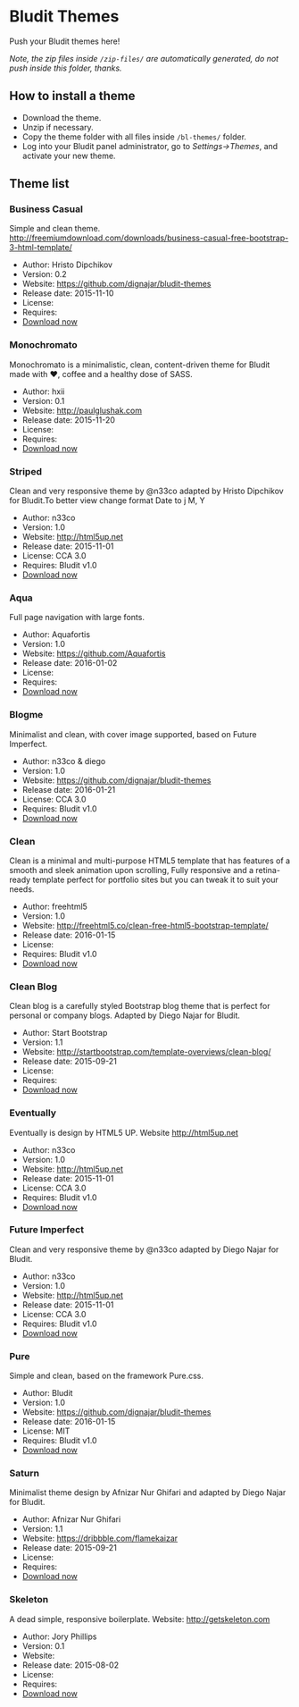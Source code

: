 # Bludit Themes
Push your Bludit themes here!

*Note, the zip files inside `/zip-files/` are automatically generated, do not push inside this folder, thanks.*

## How to install a theme
- Download the theme.
- Unzip if necessary.
- Copy the theme folder with all files inside `/bl-themes/` folder.
- Log into your Bludit panel administrator, go to *Settings->Themes*, and activate your new theme.

## Theme list

### Business Casual
Simple and clean theme. http://freemiumdownload.com/downloads/business-casual-free-bootstrap-3-html-template/ 
- Author: Hristo Dipchikov
- Version: 0.2
- Website: https://github.com/dignajar/bludit-themes
- Release date: 2015-11-10
- License: 
- Requires: 
- [Download now](https://github.com/dignajar/bludit-themes/blob/master/zip-files/Business-Casual.zip?raw=true)

### Monochromato
Monochromato is a minimalistic, clean, content-driven theme for Bludit made with ❤, coffee and a healthy dose of SASS.
- Author: hxii
- Version: 0.1
- Website: http://paulglushak.com
- Release date: 2015-11-20
- License: 
- Requires: 
- [Download now](https://github.com/dignajar/bludit-themes/blob/master/zip-files/Monochromato.zip?raw=true)

### Striped
Clean and very responsive theme by @n33co adapted by Hristo Dipchikov for Bludit.To better view change format Date to j M, Y
- Author: n33co
- Version: 1.0
- Website: http://html5up.net
- Release date: 2015-11-01
- License: CCA 3.0
- Requires: Bludit v1.0
- [Download now](https://github.com/dignajar/bludit-themes/blob/master/zip-files/Striped.zip?raw=true)

### Aqua
Full page navigation with large fonts.
- Author: Aquafortis
- Version: 1.0
- Website: https://github.com/Aquafortis
- Release date: 2016-01-02
- License: 
- Requires: 
- [Download now](https://github.com/dignajar/bludit-themes/blob/master/zip-files/aqua.zip?raw=true)

### Blogme
Minimalist and clean, with cover image supported, based on Future Imperfect.
- Author: n33co & diego
- Version: 1.0
- Website: https://github.com/dignajar/bludit-themes
- Release date: 2016-01-21
- License: CCA 3.0
- Requires: Bludit v1.0
- [Download now](https://github.com/dignajar/bludit-themes/blob/master/zip-files/blogme.zip?raw=true)

### Clean
Clean is a minimal and multi-purpose HTML5 template that has features of a smooth and sleek animation upon scrolling, Fully responsive and a retina-ready template perfect for portfolio sites but you can tweak it to suit your needs.
- Author: freehtml5
- Version: 1.0
- Website: http://freehtml5.co/clean-free-html5-bootstrap-template/
- Release date: 2016-01-15
- License: 
- Requires: Bludit v1.0
- [Download now](https://github.com/dignajar/bludit-themes/blob/master/zip-files/clean.zip?raw=true)

### Clean Blog
Clean blog is a carefully styled Bootstrap blog theme that is perfect for personal or company blogs. Adapted by Diego Najar for Bludit.
- Author: Start Bootstrap
- Version: 1.1
- Website: http://startbootstrap.com/template-overviews/clean-blog/
- Release date: 2015-09-21
- License: 
- Requires: 
- [Download now](https://github.com/dignajar/bludit-themes/blob/master/zip-files/cleanblog.zip?raw=true)

### Eventually
Eventually is design by HTML5 UP. Website http://html5up.net
- Author: n33co
- Version: 1.0
- Website: http://html5up.net
- Release date: 2015-11-01
- License: CCA 3.0
- Requires: Bludit v1.0
- [Download now](https://github.com/dignajar/bludit-themes/blob/master/zip-files/eventually.zip?raw=true)

### Future Imperfect
Clean and very responsive theme by @n33co adapted by Diego Najar for Bludit.
- Author: n33co
- Version: 1.0
- Website: http://html5up.net
- Release date: 2015-11-01
- License: CCA 3.0
- Requires: Bludit v1.0
- [Download now](https://github.com/dignajar/bludit-themes/blob/master/zip-files/future-imperfect.zip?raw=true)

### Pure
Simple and clean, based on the framework Pure.css.
- Author: Bludit
- Version: 1.0
- Website: https://github.com/dignajar/bludit-themes
- Release date: 2016-01-15
- License: MIT
- Requires: Bludit v1.0
- [Download now](https://github.com/dignajar/bludit-themes/blob/master/zip-files/pure.zip?raw=true)

### Saturn
Minimalist theme design by Afnizar Nur Ghifari and adapted by Diego Najar for Bludit.
- Author: Afnizar Nur Ghifari
- Version: 1.1
- Website: https://dribbble.com/flamekaizar
- Release date: 2015-09-21
- License: 
- Requires: 
- [Download now](https://github.com/dignajar/bludit-themes/blob/master/zip-files/saturn.zip?raw=true)

### Skeleton
A dead simple, responsive boilerplate. Website: http://getskeleton.com
- Author: Jory Phillips
- Version: 0.1
- Website: 
- Release date: 2015-08-02
- License: 
- Requires: 
- [Download now](https://github.com/dignajar/bludit-themes/blob/master/zip-files/skeleton.zip?raw=true)


